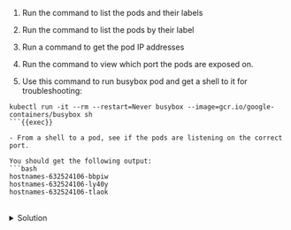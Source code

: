 1. Run the command to list the pods and their labels

2. Run the command to list the pods by their label

3. Run a command to get the pod IP addresses

4. Run the command to view which port the pods are exposed on.

5. Use this command to run busybox pod and get a shell to it for troubleshooting:
```
kubectl run -it --rm --restart=Never busybox --image=gcr.io/google-containers/busybox sh
```{{exec}}

- From a shell to a pod, see if the pods are listening on the correct port.

You should get the following output:
```bash
hostnames-632524106-bbpiw
hostnames-632524106-ly40y
hostnames-632524106-tlaok
```

<br>
<details><summary>Solution</summary>
<br>

```plain
# get the pod labels
kubectl get po --show-labels
```{{exec}}

```plain
# list the pods by their label
kubectl get pods -l app=hostnames
```{{exec}}

```plain
# get the pod IPs
kubectl get po -o wide
```{{exec}}

```plain
for ep in 192.168.0.8:9376 192.168.0.7:9376 192.168.0.9:9376; do
    wget -qO- $ep
done
```{{copy}}

</details>
